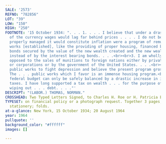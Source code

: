 ```yaml
---
SALE: '2573'
REFNO: "782856"
LOT: "39"
LOW: "150"
HIGH: "250"
FOOTNOTE: '15 October 1934: ". . . 1. . . . I believe that under a drastic inflation
  of the currency wages would lag far behind prices . . . . I do not believe that
  properly managed it would constitute inflation were a program of remunerative public
  works [established], like the providing of proper housing, financed by treasury
  bonds secured by the value of the new wealth created and the new wealth afforded
  instead of by the interest bearing bonds. . . .<br><br>3. I am wholly and entirely
  opposed to the sales of munitions to foreign nations either by private individuals
  or corporations or by the government of the United States. . . .<br><br>"6. I favor
  public works to fight depression and believe the present program grossly inadequate.
  The . . . public works which I favor is an immense housing program.<br><br>"7. The
  federal budget can only be safely balanced by a drastic increase in income and inheritance
  taxes. I have long supported a tax on wealth . . . for the purpose of reducing or
  wiping out . . . debt. . . ."'
DESCRIPT: "(LABOR.) THOMAS, NORMAN."
CROSSHEAD: Two Typed Letters Signed, to Charles H. Roe or H. Patricia Burkett,
TYPESET: on financial policy or a photograph request. Together 3 pages, 4to, personal
  stationery; folds.
at-a-glance: New York, 15 October 1934; 20 August 1964
year: 1964
pullquote: ''
background_color: "#ffffff"
images: []

---
```


